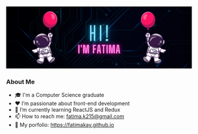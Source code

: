 <p align="center">
  <img src="header.png" width=600/> 
</p>


### About Me
- :mortar_board:	I'm a Computer Science graduate
- :heart:	 I’m passionate about front-end development
- 🌱 I’m currently learning ReactJS and Redux
- 📫 How to reach me: fatima.k215@gmail.com
- 🚀 My porfolio: https://fatimakay.github.io 

<!---
fatimakay/fatimakay is a ✨ special ✨ repository because its `README.md` (this file) appears on your GitHub profile.
You can click the Preview link to take a look at your changes.
--->

